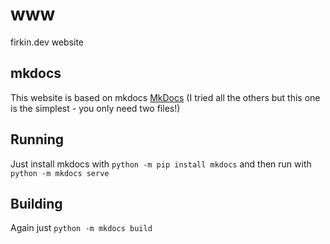 # www

firkin.dev website

## mkdocs

This website is based on mkdocs [MkDocs](https://www.mkdocs.org/)
(I tried all the others but this one is the simplest - you only need two files!)

## Running

Just install mkdocs with `python -m pip install mkdocs` and then run with
`python -m mkdocs serve`

## Building

Again just `python -m mkdocs build`

